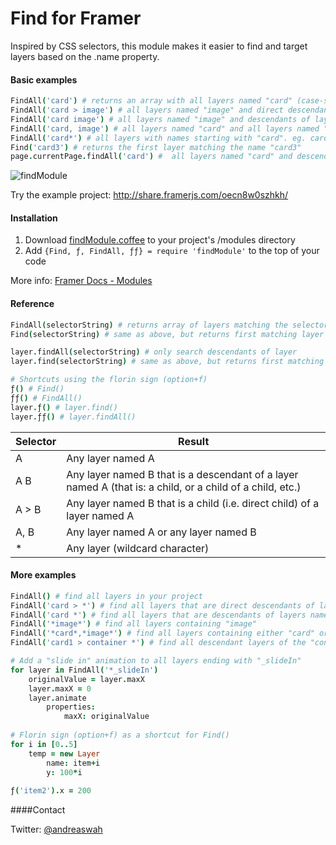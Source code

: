 # Find for Framer

Inspired by CSS selectors, this module makes it easier to find and target layers based on the .name property.

#### Basic examples
```coffeescript
FindAll('card') # returns an array with all layers named "card" (case-sensitive)
FindAll('card > image') # all layers named "image" and direct descendants of layers named "card"
FindAll('card image') # all layers named "image" and descendants of layers named "card"
FindAll('card, image') # all layers named "card" and all layers named "image"
FindAll('card*') # all layers with names starting with "card". eg. card1,card2,card3 etc.
Find('card3') # returns the first layer matching the name "card3"
page.currentPage.findAll('card') #  all layers named "card" and descendants of the current page
```
![findModule](https://s3.amazonaws.com/f.cl.ly/items/2T0P0s033S160O060l3K/findScreenshot.png?v=bfb59d28)

Try the example project: http://share.framerjs.com/oecn8w0szhkh/

#### Installation

1. Download [findModule.coffee](https://github.com/awt2542/Find-for-Framer/raw/master/findModule.coffee) to your project's /modules directory 
2. Add ```{Find, ƒ, FindAll, ƒƒ} = require 'findModule'``` to the top of your code

More info: [Framer Docs - Modules](http://framerjs.com/docs/#modules.modules)

#### Reference
```coffeescript
FindAll(selectorString) # returns array of layers matching the selectorString
Find(selectorString) # same as above, but returns first matching layer

layer.findAll(selectorString) # only search descendants of layer
layer.find(selectorString) # same as above, but returns first matching layer

# Shortcuts using the florin sign (option+f)
ƒ() # Find()
ƒƒ() # FindAll()
layer.ƒ() # layer.find()
layer.ƒƒ() # layer.findAll()
```

| Selector      |  Result |
| ------------- | ------------- |
| A    | Any layer named A |
| A B    | Any layer named B that is a descendant of a layer named A (that is: a child, or a child of a child, etc.)  |
| A > B  | Any layer named B that is a child (i.e. direct child) of a layer named A  |
| A, B  | Any layer named A or any layer named B |
| *  | Any layer (wildcard character) |

#### More examples
```coffeescript
FindAll() # find all layers in your project
FindAll('card > *') # find all layers that are direct descendants of layers named "card"
FindAll('card *') # find all layers that are descendants of layers named "card"
FindAll('*image*') # find all layers containing "image"
FindAll('*card*,*image*') # find all layers containing either "card" or "image"
FindAll('card1 > container *') # find all descendant layers of the "container" inside "card1"

# Add a "slide in" animation to all layers ending with "_slideIn"
for layer in FindAll('*_slideIn')
    originalValue = layer.maxX
    layer.maxX = 0
    layer.animate
        properties:
            maxX: originalValue
            
# Florin sign (option+f) as a shortcut for Find()
for i in [0..5]
    temp = new Layer
        name: item+i
        y: 100*i
        
ƒ('item2').x = 200
```

####Contact

Twitter: [@andreaswah](http://twitter.com/andreaswah)
